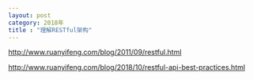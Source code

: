 ```yaml
---
layout: post
category: 2018年
title : "理解RESTful架构"
---
```




http://www.ruanyifeng.com/blog/2011/09/restful.html



http://www.ruanyifeng.com/blog/2018/10/restful-api-best-practices.html